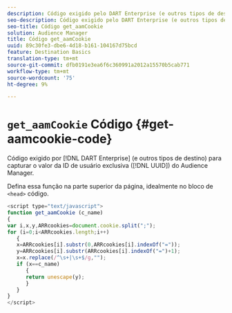 ```yaml
---
description: Código exigido pelo DART Enterprise (e outros tipos de destino) para capturar o valor da ID de usuário exclusiva do Audience Manager (UUID).
seo-description: Código exigido pelo DART Enterprise (e outros tipos de destino) para capturar o valor da ID de usuário exclusiva do Audience Manager (UUID).
seo-title: Código get_aamCookie
solution: Audience Manager
title: Código get_aamCookie
uuid: 89c30fe3-dbe6-4d18-b161-104167d75bcd
feature: Destination Basics
translation-type: tm+mt
source-git-commit: dfb0191e3ea6f6c360991a2012a15570b5cab771
workflow-type: tm+mt
source-wordcount: '75'
ht-degree: 9%

---
```



# `get_aamCookie` Código {#get-aamcookie-code}

Código exigido por [!DNL DART Enterprise] (e outros tipos de destino) para capturar o valor da ID de usuário exclusiva ([!DNL UUID]) do Audience Manager.

Defina essa função na parte superior da página, idealmente no bloco de `<head>` código.

<!-- r_aam_de_cookie.xml -->

```js
<script type="text/javascript">
function get_aamCookie (c_name)
{
var i,x,y,ARRcookies=document.cookie.split(";");
for (i=0;i<ARRcookies.length;i++)
   {
   x=ARRcookies[i].substr(0,ARRcookies[i].indexOf("="));
   y=ARRcookies[i].substr(ARRcookies[i].indexOf("=")+1);
   x=x.replace(/^\s+|\s+$/g,"");
   if (x==c_name)
      { 
      return unescape(y);
      }
   }
}
</script>
```
